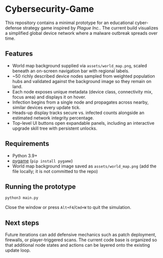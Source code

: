 # Cybersecurity-Game

This repository contains a minimal prototype for an educational cyber-defense strategy game inspired by _Plague Inc._. The current build visualizes a simplified global device network where a malware outbreak spreads over time.

## Features

- World map background supplied via `assets/world_map.png`, scaled beneath an on-screen navigation bar with regional labels.
- ~50 richly described device nodes sampled from weighted population hubs and validated against the background image so they remain on land.
- Each node exposes unique metadata (device class, connectivity mix, focus area) and displays it on hover.
- Infection begins from a single node and propagates across nearby, similar devices every update tick.
- Heads-up display tracks secure vs. infected counts alongside an estimated network integrity percentage.
- Top-level UI buttons open expandable panels, including an interactive upgrade skill tree with persistent unlocks.

## Requirements

- Python 3.9+
- [pygame](https://www.pygame.org/) (`pip install pygame`)
- World map background image saved as `assets/world_map.png` (add the file locally; it is not committed to the repo)

## Running the prototype

```bash
python3 main.py
```

Close the window or press `Alt+F4`/`Cmd+W` to quit the simulation.

## Next steps

Future iterations can add defensive mechanics such as patch deployment, firewalls, or player-triggered scans. The current code base is organized so that additional node states and actions can be layered onto the existing update loop.

